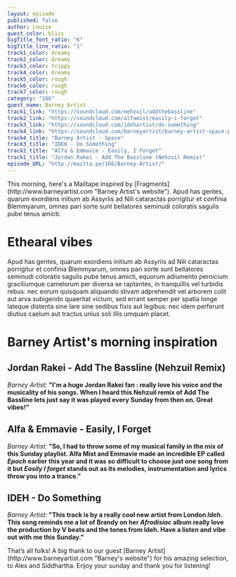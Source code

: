 ```yaml
---
layout: episode
published: false
author: Louise
guest_color: bliss
bigTitle_font_ratio: "6"
bigTitle_line_ratio: "1"
track1_color: dreamy
track2_color: dreamy
track3_color: trippy
track4_color: dreamy
track5_color: rough
track6_color: rough
track7_color: rough
category: "166"
guest_name: Barney Artist
track1_link: "https://soundcloud.com/nehzuil/addthebassline"
track2_link: "https://soundcloud.com/alfamist/easily-i-forget"
track3_link: "https://soundcloud.com/idehartist/do-something"
track4_link: "https://soundcloud.com/barneyartist/barney-artist-space-prod-by-tom-misch"
track4_title: "Barney Artist - Space"
track3_title: "IDEH - Do Something"
track2_title: "Alfa & Emmavie - Easily, I Forget"
track1_title: "Jordan Rakei - Add The Bassline (Nehzuil Remix)"
episode_URL: "http://mailta.pe/166/Barney-Artist/"
---
```


<p id="introduction">
This morning, here's a Mailtape inspired by [Fragments](http://www.barneyartist.com "Barney Artist's website"). Apud has gentes, quarum exordiens initium ab Assyriis ad Nili cataractas porrigitur et confinia Blemmyarum, omnes pari sorte sunt bellatores seminudi coloratis sagulis pube tenus amicti. </p>
 
# Ethearal vibes
 
Apud has gentes, quarum exordiens initium ab Assyriis ad Nili cataractas porrigitur et confinia Blemmyarum, omnes pari sorte sunt bellatores seminudi coloratis sagulis pube tenus amicti, equorum adiumento pernicium graciliumque camelorum per diversa se raptantes, in tranquillis vel turbidis rebus: nec eorum quisquam aliquando stivam adprehendit vel arborem colit aut arva subigendo quaeritat victum, sed errant semper per spatia longe lateque distenta sine lare sine sedibus fixis aut legibus: nec idem perferunt diutius caelum aut tractus unius soli illis umquam placet.
 
# Barney Artist's morning inspiration
 
## Jordan Rakei - Add The Bassline (Nehzuil Remix)
_Barney Artist:_ **"**I'm a huge Jordan Rakei fan : really love his voice and the musicality of his songs. When I heard this Nehzuil remix of Add The Bassline lets just say it was played every Sunday from then on. Great vibes!**"**
 
## Alfa & Emmavie - Easily, I Forget
_Barney Artist:_ **"**So, I had to throw some of my musical family in the mix of this Sunday playlist. Alfa Mist and Emmavie made an incredible EP called _Epoch_ earlier this year and it was so difficult to choose just one song from it but _Easily I forget_ stands out as its melodies, instrumentation and lyrics throw you into a trance.**"**
 
## IDEH - Do Something
_Barney Artist:_ **"**This track is by a really cool new artist from London _Ideh_. This song reminds me a lot of Brandy on her _Afrodisiac_ album really love the production by V beats and the tones from Ideh. Have a listen and vibe out with me this Sunday.**"** 
 
<p id="outroduction">
That’s all folks! A big thank to our guest [Barney Artist](http://www.barneyartist.com "Barney's website") for his amazing selection, to Alex and Siddhartha. Enjoy your sunday and thank you for listening!
</p>